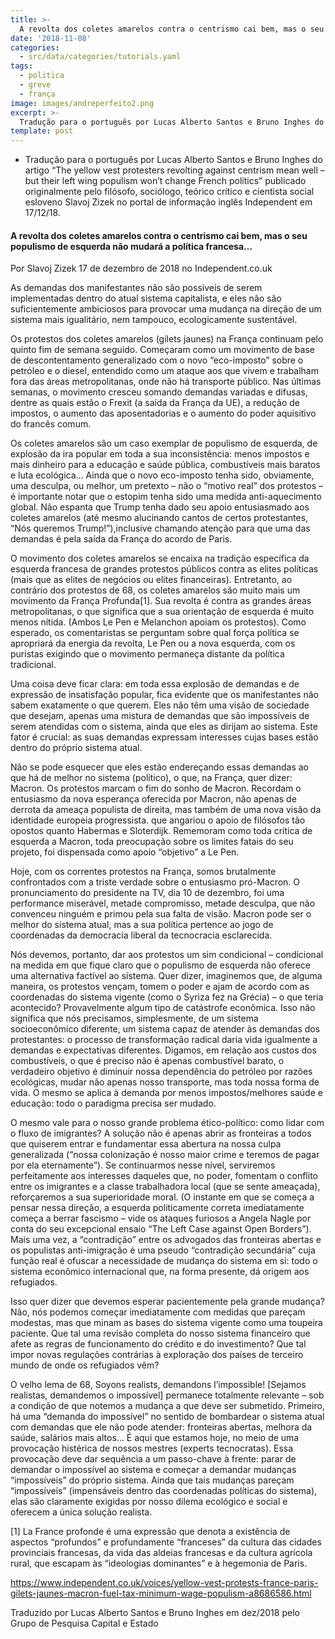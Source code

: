 ```yaml
---
title: >-
  A revolta dos coletes amarelos contra o centrismo cai bem, mas o seu populismo de esquerda não mudará a política francesa…
date: '2018-11-08'
categories:
  - src/data/categories/tutorials.yaml
tags:
  - politica
  - greve
  - frança
image: images/andreperfeito2.png
excerpt: >-
  Tradução para o português por Lucas Alberto Santos e Bruno Inghes do artigo “The yellow vest protesters revolting against centrism mean well – but their left wing populism won’t change French politics” publicado originalmente pelo filósofo, sociólogo, teórico crítico e cientista social esloveno Slavoj Zizek no portal de informação inglês Independent em 17/12/18.
template: post
---
```


- Tradução para o português por Lucas Alberto Santos e Bruno Inghes do artigo “The yellow vest protesters revolting against centrism mean well – but their left wing populism won’t change French politics” publicado originalmente pelo filósofo, sociólogo, teórico crítico e cientista social esloveno Slavoj Zizek no portal de informação inglês Independent em 17/12/18.

#### A revolta dos coletes amarelos contra o centrismo cai bem, mas o seu populismo de esquerda não mudará a política francesa…
Por Slavoj Zizek
17 de dezembro de 2018 no Independent.co.uk

As demandas dos manifestantes não são possíveis de serem implementadas dentro do atual sistema capitalista, e eles não são suficientemente ambiciosos para provocar uma mudança na direção de um sistema mais igualitário, nem tampouco, ecologicamente sustentável.

Os protestos dos coletes amarelos (gilets jaunes) na França continuam pelo quinto fim de semana seguido. Começaram como um movimento de base de descontentamento generalizado com o novo “eco-imposto” sobre o petróleo e o diesel, entendido como um ataque aos que vivem e trabalham fora das áreas metropolitanas, onde não há transporte público. Nas últimas semanas, o movimento cresceu somando demandas variadas e difusas, dentre as quais estão o Frexit (a saída da França da UE), a redução de impostos, o aumento das aposentadorias e o aumento do poder aquisitivo do francês comum.

Os coletes amarelos são um caso exemplar de populismo de esquerda, de explosão da ira popular em toda a sua inconsistência: menos impostos e mais dinheiro para a educação e saúde pública, combustíveis mais baratos e luta ecológica… Ainda que o novo eco-imposto tenha sido, obviamente, uma desculpa, ou melhor, um pretexto – não o “motivo real” dos protestos – é importante notar que o estopim tenha sido uma medida anti-aquecimento global. Não espanta que Trump tenha dado seu apoio entusiasmado aos coletes amarelos (até mesmo alucinando cantos de certos protestantes, “Nós queremos Trump!”),inclusive chamando atenção para que uma das demandas é pela saída da França do acordo de Paris.

O movimento dos coletes amarelos se encaixa na tradição específica da esquerda francesa de grandes protestos públicos contra as elites políticas (mais que as elites de negócios ou elites financeiras). Entretanto, ao contrário dos protestos de 68, os coletes amarelos são muito mais um movimento da França Profunda[1]. Sua revolta é contra as grandes áreas metropolitanas, o que significa que a sua orientação de esquerda é muito menos nítida. (Ambos Le Pen e Melanchon apoiam os protestos). Como esperado, os comentaristas se perguntam sobre qual força política se apropriará da energia da revolta, Le Pen ou a nova esquerda, com os puristas exigindo que o movimento permaneça distante da política tradicional.

Uma coisa deve ficar clara: em toda essa explosão de demandas e de expressão de insatisfação popular, fica evidente que os manifestantes não sabem exatamente o que querem. Eles não têm uma visão de sociedade que desejam, apenas uma mistura de demandas que são impossíveis de serem atendidas com o sistema, ainda que eles as dirijam ao sistema. Este fator é crucial: as suas demandas expressam interesses cujas bases estão dentro do próprio sistema atual.

Não se pode esquecer que eles estão endereçando essas demandas ao que há de melhor no sistema (político), o que, na França, quer dizer: Macron. Os protestos marcam o fim do sonho de Macron. Recordam o entusiasmo da nova esperança oferecida por Macron, não apenas de derrota da ameaça populista de direita, mas também de uma nova visão da identidade europeia progressista. que angariou o apoio de filósofos tão opostos quanto Habermas e Sloterdijk. Rememoram como toda crítica de esquerda a Macron, toda preocupação sobre os limites fatais do seu projeto, foi dispensada como apoio “objetivo” a Le Pen.

Hoje, com os correntes protestos na França, somos brutalmente confrontados com a triste verdade sobre o entusiasmo pró-Macron. O pronunciamento do presidente na TV, dia 10 de dezembro, foi uma performance miserável, metade compromisso, metade desculpa, que não convenceu ninguém e primou pela sua falta de visão. Macron pode ser o melhor do sistema atual, mas a sua política pertence ao jogo de coordenadas da democracia liberal da tecnocracia esclarecida.

Nós devemos, portanto, dar aos protestos um sim condicional – condicional na medida em que fique claro que o populismo de esquerda não oferece uma alternativa factível ao sistema. Quer dizer, imaginemos que, de alguma maneira, os protestos vençam, tomem o poder e ajam de acordo com as coordenadas do sistema vigente (como o Syriza fez na Grécia) – o que teria acontecido? Provavelmente algum tipo de catástrofe econômica. Isso não significa que nós precisamos, simplesmente, de um sistema socioeconômico diferente, um sistema capaz de atender às demandas dos protestantes: o processo de transformação radical daria vida igualmente a demandas e expectativas diferentes. Digamos, em relação aos custos dos combustíveis, o que é preciso não é apenas combustível barato, o verdadeiro objetivo é diminuir nossa dependência do petróleo por razões ecológicas, mudar não apenas nosso transporte, mas toda nossa forma de vida. O mesmo se aplica à demanda por menos impostos/melhores saúde e educação: todo o paradigma precisa ser mudado.

O mesmo vale para o nosso grande problema ético-político: como lidar com o fluxo de imigrantes? A solução não é apenas abrir as fronteiras a todos que quiserem entrar e fundamentar essa abertura na nossa culpa generalizada (“nossa colonização é nosso maior crime e teremos de pagar por ela eternamente”). Se continuarmos nesse nível, serviremos perfeitamente aos interesses daqueles que, no poder, fomentam o conflito entre os imigrantes e a classe trabalhadora local (que se sente ameaçada), reforçaremos a sua superioridade moral. (O instante em que se começa a pensar nessa direção, a esquerda politicamente correta imediatamente começa a berrar fascismo – vide os ataques furiosos a Angela Nagle por conta do seu excepcional ensaio “The Left Case against Open Borders”). Mais uma vez, a “contradição” entre os advogados das fronteiras abertas e os populistas anti-imigração é uma pseudo “contradição secundária” cuja função real é ofuscar a necessidade de mudança do sistema em si: todo o sistema econômico internacional que, na forma presente, dá origem aos refugiados.

Isso quer dizer que devemos esperar pacientemente pela grande mudança? Não, nós podemos começar imediatamente com medidas que pareçam modestas, mas que minam as bases do sistema vigente como uma toupeira paciente. Que tal uma revisão completa do nosso sistema financeiro que afete as regras de funcionamento do crédito e do investimento? Que tal impor novas regulações contrárias à exploração dos países de terceiro mundo de onde os refugiados vêm?

O velho lema de 68, Soyons realists, demandons l’impossible! [Sejamos realistas, demandemos o impossível] permanece totalmente relevante – sob a condição de que notemos a mudança a que deve ser submetido. Primeiro, há uma “demanda do impossível” no sentido de bombardear o sistema atual com demandas que ele não pode atender: fronteiras abertas, melhora da saúde, salários mais altos… É aqui que estamos hoje, no meio de uma provocação histérica de nossos mestres (experts tecnocratas). Essa provocação deve dar sequência a um passo-chave à frente: parar de demandar o impossível ao sistema e começar a demandar mudanças “impossíveis” do próprio sistema. Ainda que tais mudanças pareçam “impossíveis” (impensáveis dentro das coordenadas políticas do sistema), elas são claramente exigidas por nosso dilema ecológico e social e oferecem a única solução realista.

[1] La France profonde é uma expressão que denota a existência de aspectos “profundos” e profundamente “franceses” da cultura das cidades provinciais francesas, da vida das aldeias francesas e da cultura agrícola rural, que escapam às “ideologias dominantes” e à hegemonia de Paris.

https://www.independent.co.uk/voices/yellow-vest-protests-france-paris-gilets-jaunes-macron-fuel-tax-minimum-wage-populism-a8686586.html

Traduzido por Lucas Alberto Santos e
Bruno Inghes em dez/2018
pelo Grupo de Pesquisa Capital e Estado
